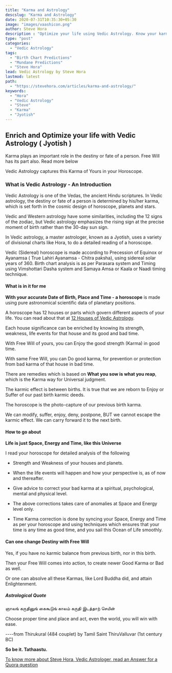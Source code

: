 ```yaml
---
title: "Karma and Astrology"
descslug: "Karma and Astrology"
date: 2020-07-31T10:35:30+05:30
image: "images/vaashicon.png"
author: Steve Hora
description : "Optimize your life using Vedic Astrology. Know your karma from your birth chart and enjoy your good karma and remedy the bad ones."
type: "post"
categories: 
  - "Vedic Astrology"
tags:
  - "Birth Chart Predictions"
  - "Mundane Predictions"
  - "Steve Hora"
lead: Vedic Astrology by Steve Hora
lastmod: latest 
path:
  - "https://stevehora.com/articles/karma-and-astrology/"
keywords:
  - "Hora"
  - "Vedic Astrology"
  - "Steve"
  - "Karma"
  - "Jyotish"
---
```


## Enrich and Optimize your life with Vedic Astrology ( Jyotish )

Karma plays an important role in the destiny or fate of a person. Free Will has its part also. Read more below

Vedic Astrology captures this Karma of Yours in your Horoscope.

### What is Vedic Astrology - An Introduction

Vedic Astrology is one of the Vedas, the ancient Hindu scriptures. In Vedic astrology, the destiny or fate of a person is determined by his/her karma, which is set forth in the cosmic design of horoscope, planets and stars.

Vedic and Western astrology have some similarities, including the 12 signs of the zodiac, but Vedic astrology emphasizes the rising sign at the precise moment of birth rather than the 30-day sun sign.

In Vedic astrology, a master astrologer, known as a Jyotish, uses a variety of divisional charts like Hora, to do a detailed reading of a horoscope.

Vedic (Sidereal) horoscope is made according to Precession of Equinox or Ayanamsa ( True Lahiri Ayanamsa - Chitra paksha), using sidereal solar years of 360.
Birth chart analysis is as per Parasara system and Timing using Vimshottari Dasha system and Samaya Amsa or Kaala or Naadi timing technique.

#### What is in it for me

**With your accurate Date of Birth, Place and Time - a horoscope** is made using pure astronomical scientific data of planetary positions.

A horoscope has 12 houses or parts which govern different aspects of your life. You can read about that at [12 Houses of Vedic Astrology](/articles/vedic-astrology-meaning/).

Each house significance can be enriched by knowing its strength, weakness, life events for that house and its good and bad time.

With Free Will of yours, you can Enjoy the good strength (Karma) in good time.

With same Free Will, you can Do good karma, for prevention or protection from bad karma of that house in bad time.

There are remedies which is based on  **What you sow is what you reap**, which is the Karma way for Universal judgment.

The karmic effect is between births. It is true that we are reborn to Enjoy or Suffer of our past birth karmic deeds.

The horoscope is the photo-capture of our previous birth karma.

We can modify, suffer, enjoy, deny, postpone, BUT we cannot escape the karmic effect. We can carry forward it to the next birth.

#### How to go about

**Life is just Space, Energy and Time, like this Universe**

I read your horoscope for detailed analysis of the following

  * Strength and Weakness of your houses and planets.

  * When the life events will happen and how your perspective is, as of now and thereafter.

  * Give advice to correct your bad karma at a spiritual, psychological, mental and physical level.

  * The above corrections takes care of anomalies at Space and Energy level only.

  * Time Karma correction is done by syncing your Space, Energy and Time as per your horoscope and using techniques which ensures that your time is any time as good time, and you sail this Ocean of Life smoothly.

#### Can one change Destiny with Free Will

Yes, if you have no karmic balance from previous birth, nor in this birth.

Then your Free Will comes into action, to create newer Good Karma or Bad as well.

Or one can absolve all these Karmas, like Lord Buddha did, and attain Enlightenment.

##### Astrological Quote

ஞாலங் கருதினுங் கைகூடுங் காலம் கருதி இடத்தாற் செயின்

Choose proper time and place and act, even the world, you will win with ease.

----from Thirukural (484 couplet) by Tamil Saint ThiruValluvar (1st century BC)

**So be it. Tathaastu.**

[To know more about Steve Hora, Vedic Astrologer, read an Answer for a Quora question](https://www.quora.com/9th-house-is-12th-from-10th-so-does-it-indicate-loss-of-profession-If-yes-then-how-is-Dharma-Karmadhipati-yoga-justified-in-9th-house/answer/Steve-Hora)